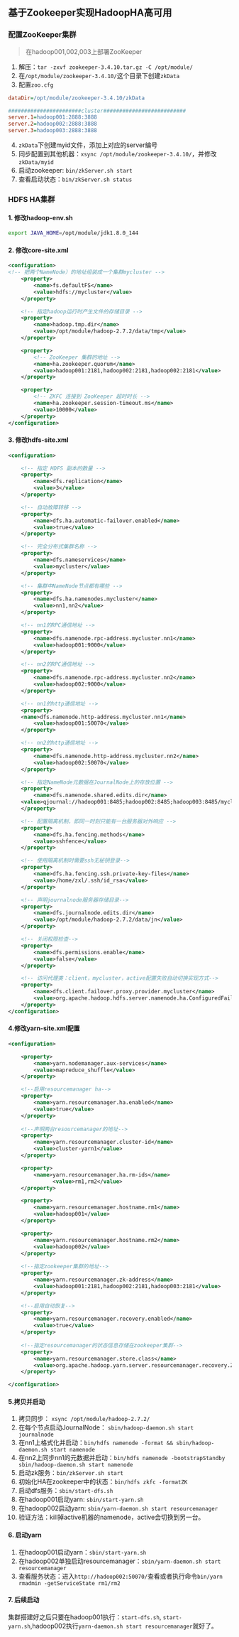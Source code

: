 ## 基于Zookeeper实现HadoopHA高可用

### 配置ZooKeeper集群
> 在hadoop001,002,003上部署ZooKeeper

1. 解压：`tar -zxvf zookeeper-3.4.10.tar.gz -C /opt/module/`
2. 在`/opt/module/zookeeper-3.4.10/`这个目录下创建`zkData`
3. 配置`zoo.cfg`
```cfg
dataDir=/opt/module/zookeeper-3.4.10/zkData

#######################cluster##########################
server.1=hadoop001:2888:3888
server.2=hadoop002:2888:3888
server.3=hadoop003:2888:3888
```
4. `zkData`下创建myid文件，添加上对应的server编号
5. 同步配置到其他机器：`xsync /opt/module/zookeeper-3.4.10/`，并修改`zkData/myid`
6. 启动zookeeper: `bin/zkServer.sh start`
7. 查看启动状态：`bin/zkServer.sh status`

### HDFS HA集群

#### 1. 修改hadoop-env.sh
```sh
export JAVA_HOME=/opt/module/jdk1.8.0_144
```

#### 2. 修改core-site.xml
```xml
<configuration>
<!-- 把两个NameNode）的地址组装成一个集群mycluster -->
	<property>
		<name>fs.defaultFS</name>
    	<value>hdfs://mycluster</value>
	</property>

	<!-- 指定hadoop运行时产生文件的存储目录 -->
	<property>
		<name>hadoop.tmp.dir</name>
		<value>/opt/module/hadoop-2.7.2/data/tmp</value>
	</property>

    <property>
        <!-- ZooKeeper 集群的地址 -->
        <name>ha.zookeeper.quorum</name>
        <value>hadoop001:2181,hadoop002:2181,hadoop002:2181</value>
    </property>

    <property>
        <!-- ZKFC 连接到 ZooKeeper 超时时长 -->
        <name>ha.zookeeper.session-timeout.ms</name>
        <value>10000</value>
    </property>
</configuration>
```

#### 3. 修改hdfs-site.xml
```xml
<configuration>

    <!-- 指定 HDFS 副本的数量 -->
    <property>
        <name>dfs.replication</name>
        <value>3</value>
    </property>

    <!-- 自动故障转移 -->
    <property>
        <name>dfs.ha.automatic-failover.enabled</name>
        <value>true</value>
    </property>

	<!-- 完全分布式集群名称 -->
	<property>
		<name>dfs.nameservices</name>
		<value>mycluster</value>
	</property>

	<!-- 集群中NameNode节点都有哪些 -->
	<property>
		<name>dfs.ha.namenodes.mycluster</name>
		<value>nn1,nn2</value>
	</property>

	<!-- nn1的RPC通信地址 -->
	<property>
		<name>dfs.namenode.rpc-address.mycluster.nn1</name>
		<value>hadoop001:9000</value>
	</property>

	<!-- nn2的RPC通信地址 -->
	<property>
		<name>dfs.namenode.rpc-address.mycluster.nn2</name>
		<value>hadoop002:9000</value>
	</property>

	<!-- nn1的http通信地址 -->
	<property>
    <name>dfs.namenode.http-address.mycluster.nn1</name>
		<value>hadoop001:50070</value>
	</property>

	<!-- nn2的http通信地址 -->
	<property>
		<name>dfs.namenode.http-address.mycluster.nn2</name>
		<value>hadoop002:50070</value>
	</property>

	<!-- 指定NameNode元数据在JournalNode上的存放位置 -->
	<property>
		<name>dfs.namenode.shared.edits.dir</name>
	<value>qjournal://hadoop001:8485;hadoop002:8485;hadoop003:8485/mycluster</value>
	</property>

	<!-- 配置隔离机制，即同一时刻只能有一台服务器对外响应 -->
	<property>
		<name>dfs.ha.fencing.methods</name>
		<value>sshfence</value>
	</property>

	<!-- 使用隔离机制时需要ssh无秘钥登录-->
	<property>
		<name>dfs.ha.fencing.ssh.private-key-files</name>
		<value>/home/zxl/.ssh/id_rsa</value>
	</property>

	<!-- 声明journalnode服务器存储目录-->
	<property>
		<name>dfs.journalnode.edits.dir</name>
		<value>/opt/module/hadoop-2.7.2/data/jn</value>
	</property>

	<!-- 关闭权限检查-->
	<property>
		<name>dfs.permissions.enable</name>
		<value>false</value>
	</property>

	<!-- 访问代理类：client，mycluster，active配置失败自动切换实现方式-->
	<property>
  		<name>dfs.client.failover.proxy.provider.mycluster</name>
	    <value>org.apache.hadoop.hdfs.server.namenode.ha.ConfiguredFailoverProxyProvider</value>
	</property>
</configuration>
```

#### 4.修改yarn-site.xml配置
```xml
<configuration>

    <property>
        <name>yarn.nodemanager.aux-services</name>
        <value>mapreduce_shuffle</value>
    </property>

    <!--启用resourcemanager ha-->
    <property>
        <name>yarn.resourcemanager.ha.enabled</name>
        <value>true</value>
    </property>
 
    <!--声明两台resourcemanager的地址-->
    <property>
        <name>yarn.resourcemanager.cluster-id</name>
        <value>cluster-yarn1</value>
    </property>

    <property>
        <name>yarn.resourcemanager.ha.rm-ids</name>
              <value>rm1,rm2</value>
    </property>

    <property>
        <name>yarn.resourcemanager.hostname.rm1</name>
        <value>hadoop001</value>
    </property>

    <property>
        <name>yarn.resourcemanager.hostname.rm2</name>
        <value>hadoop002</value>
    </property>
 
    <!--指定zookeeper集群的地址--> 
    <property>
        <name>yarn.resourcemanager.zk-address</name>
        <value>hadoop001:2181,hadoop002:2181,hadoop003:2181</value>
    </property>

    <!--启用自动恢复--> 
    <property>
        <name>yarn.resourcemanager.recovery.enabled</name>
        <value>true</value>
    </property>
 
    <!--指定resourcemanager的状态信息存储在zookeeper集群--> 
    <property>
        <name>yarn.resourcemanager.store.class</name>     
        <value>org.apache.hadoop.yarn.server.resourcemanager.recovery.ZKRMStateStore</value>
    </property>

</configuration>

```

#### 5.拷贝并启动
1. 拷贝同步： ` xsync /opt/module/hadoop-2.7.2/ `
2. 在每个节点启动JournalNode： `sbin/hadoop-daemon.sh start journalnode`
3. 在nn1上格式化并启动：`bin/hdfs namenode -format && sbin/hadoop-daemon.sh start namenode`
4. 在nn2上同步nn1的元数据并启动：`bin/hdfs namenode -bootstrapStandby sbin/hadoop-daemon.sh start namenode`
5. 启动zk服务：`bin/zkServer.sh start`
6. 初始化HA在zookeeper中的状态：`bin/hdfs zkfc -formatZK`
7. 启动dfs服务：`sbin/start-dfs.sh`
8. 在hadoop001启动yarn: `sbin/start-yarn.sh`
9. 在hadoop002启动yarn: `sbin/yarn-daemon.sh start resourcemanager`
10. 验证方法：kill掉active机器的namenode，active会切换到另一台。


#### 6. 启动yarn
1. 在hadoop001启动yarn：`sbin/start-yarn.sh`
2. 在hadoop002单独启动resourcemanager：`sbin/yarn-daemon.sh start resourcemanager`
3. 查看服务状态：进入`http://hadoop002:50070/`查看或者执行命令`bin/yarn rmadmin -getServiceState rm1/rm2`

#### 7. 后续启动
集群搭建好之后只要在hadoop001执行：`start-dfs.sh`, `start-yarn.sh`,hadoop002执行`yarn-daemon.sh start resourcemanager`就好了。 
